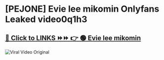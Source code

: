 
 # [PEJONE] Evie lee mikomin Onlyfans Leaked video0q1h3

## <h2><a href="https://clipsfans.com/Evie_lee_mikomin&ref=git">🔗 Click to LINKS ⏩⏩ 👉 🟢 Evie lee mikomin </a></h2>

<a href="https://clipsfans.com/Evie_lee_mikomin&ref=git" rel="nofollow" data-target="animated-image.originalLink"><img src="https://i.ibb.co.com/xMMVF88/686577567.gif" alt="Viral Video Original" style="max-width: 100%; display: inline-block;" data-target="animated-image.originalImage"></a>

